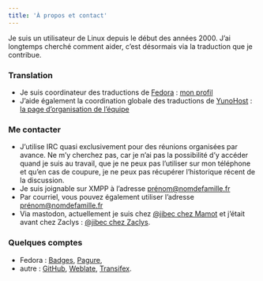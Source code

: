 ```yaml
---
title: 'À propos et contact'
---
```


Je suis un utilisateur de Linux depuis le début des années 2000. J’ai
longtemps cherché comment aider, c’est désormais via la traduction que je
contribue.

### Translation

* Je suis coordinateur des traductions de [Fedora](https://getfedora.org) :
  [mon profil](https://fedoraproject.org/wiki/User :Jibecfed)
* J’aide également la coordination globale des traductions de
  [YunoHost](https://yunohost.org) : [la page d’organisation de
  l’équipe](https://github.com/YunoHost/project-organization#composition-des-groupes)

### Me contacter

* J’utilise IRC quasi exclusivement pour des réunions organisées par
  avance. Ne m’y cherchez pas, car je n’ai pas la possibilité d’y accéder
  quand je suis au travail, que je ne peux pas l’utiliser sur mon téléphone
  et qu’en cas de coupure, je ne peux pas récupérer l’historique récent de
  la discussion.
* Je suis joignable sur XMPP à l’adresse prénom@nomdefamille.fr
* Par courriel, vous pouvez également utiliser l’adresse
  prénom@nomdefamille.fr
* Via mastodon, actuellement je suis chez [@jibec chez
  Mamot](https://mamot.fr/@jibec) et j’était avant chez Zaclys : [@jibec
  chez Zaclys](https://mastodon.zaclys.com/@jibec).

### Quelques comptes

* Fedora : [Badges](https://badges.fedoraproject.org/user/jibecfed),
  [Pagure](https://pagure.io/user/jibecfed),
* autre : [GitHub](https://github.com/Jibec/),
  [Weblate](https://hosted.weblate.org/user/jibec/),
  [Transifex](https://www.transifex.com/user/profile/jibec/).
